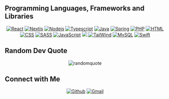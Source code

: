 <!--
<p align="center">
  <img align="center" src = "https://readme-typing-svg.herokuapp.com/?font=Comic+Sans+MS&size=24&duration=3000&pause=500&color=8000FF&width=550&lines=%F0%9F%92%A5Passionated%20Full%20Stack%20AI%20Developer%E2%9A%A1;7%20years%20of%20Hands-on%20Experience">
</p>
<p align="center">
  <img align="center" src = "./pics/full-stack-development.gif">
</p>


 ## Github Stats

<p align = "center" style="display: flex;">
  <img src="https://github-readme-stats-sigma-five.vercel.app/api?username=devinspire-gitch&&show_icons=true&theme=tokyonight" style="width: 50%; height: 200px;"/>&nbsp;&nbsp;&nbsp;
  <img src="https://github-readme-stats-sigma-five.vercel.app/api/top-langs/?username=devinspire-gitch&theme=tokyonight&layout=compact" style="width: 50%; height: 200px;"/>
</p> --->
## Programming Languages, Frameworks and Libraries

<p align = "center">
	<a href="#"><img alt="React" src="https://img.shields.io/badge/React-20232A?style=for-the-badge&logo=react&logoColor=61DAFB"></a>
	<a href="#"><img alt="Nextjs" src="https://img.shields.io/static/v1?style=for-the-badge&message=Next.js&color=000000&logo=Next.js&logoColor=FFFFFF&label="></a>
		<a href="#"><img alt="Nodejs" src="https://img.shields.io/static/v1?style=for-the-badge&message=Node.js&color=339933&logo=Node.js&logoColor=FFFFFF&label="></a>
    <a href="#"><img alt="Typescript" src="https://img.shields.io/badge/TypeScript-007ACC?style=for-the-badge&logo=typescript&logoColor=white"></a>
	     <a href="#"><img alt="Java" src="https://img.shields.io/badge/Java-323330?style=for-the-badge&logo=java&logoColor=F7DF1E"></a>
	 <a href="#"><img alt="Spring" src="https://img.shields.io/badge/Spring-6DB33F?style=for-the-badge&logo=spring&logoColor=white"></a>
      <a href="#"><img alt="PHP" src="https://img.shields.io/badge/PHP-777BB4?style=for-the-badge&logo=php&logoColor=white"></a>
    <a href="#"><img alt="HTML" src="https://img.shields.io/badge/HTML5-E34F26?style=for-the-badge&logo=html5&logoColor=white"></a>
       <a href="#"><img alt="CSS" src="https://img.shields.io/badge/CSS3-1572B6?style=for-the-badge&logo=css3&logoColor=white"></a>
	   <a href="#"><img alt="SASS" src="https://img.shields.io/static/v1?style=for-the-badge&message=Sass&color=CC6699&logo=Sass&logoColor=FFFFFF&label="></a>
    <a href="#"><img alt="JavaScript" src="https://img.shields.io/badge/JavaScript-323330?style=for-the-badge&logo=javascript&logoColor=F7DF1E"></a>
      <a href="#"><img src="https://img.shields.io/badge/Bootstrap-563D7C?style=for-the-badge&logo=bootstrap&logoColor=white"></a>
    <a href="#"><img alt="TailWind" src="https://img.shields.io/badge/Tailwind_CSS-38B2AC?style=for-the-badge&logo=tailwind-css&logoColor=white"></a>
     <a href="#"><img alt="MySQL" src="https://img.shields.io/badge/MySQL-00000F?style=for-the-badge&logo=mysql&logoColor=white"></a>
	  <a href="#"><img alt="Swift" src="https://img.shields.io/badge/Swift-FA7343?style=for-the-badge&logo=swift&logoColor=white"></a>
</p>


## Random Dev Quote

<p align="center">
 <img src="https://quotes-github-readme.vercel.app/api?type=horizontal&theme=algolia" alt="randomquote" />
 </p>
 
## Connect with Me


<p align="center">
  <a href="https://github.com/devinspire-gitch"><img alt="Github" title="devinspiregitch" src="https://img.shields.io/badge/GitHub-100000?style=for-the-badge&logo=github&logoColor=white"></a>
    <a href="mailto:yaninspiregitch@Gmail.com"><img alt="Gmail" title="devinspiregitch Gmail" src="https://img.shields.io/badge/Gmail-D14836?style=for-the-badge&logo=gmail&logoColor=white"></a>
 </p>
 <!--
 <p align="center">
    <img src="https://komarev.com/ghpvc/?username=devinspire-gitch&color=blue&style=for-the-badge" alt="devinspire-gitch" />
 </p> --->
